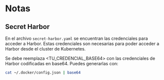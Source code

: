 # Notas

## Secret Harbor

En el archivo `secret-harbor.yaml` se encuentran las credenciales para acceder a Harbor. Estas credenciales son necesarias para poder acceder a Harbor desde el cluster de Kubernetes.

Se debe reemplaza <TU_CREDENCIAL_BASE64> con las credenciales de Harbor codificadas en base64. Puedes generarlas con:

```bash
cat ~/.docker/config.json | base64
```

